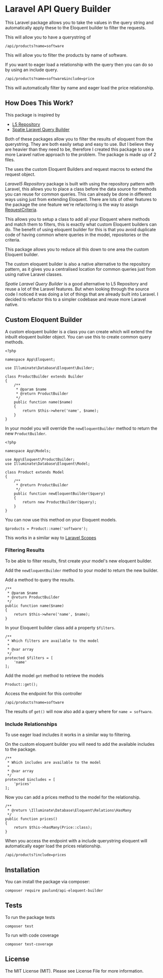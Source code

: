# Laravel API Query Builder
This Laravel package allows you to take the values in the query string and automatically apply
these to the Eloquent builder to filter the requests.

This will allow you to have a querystring of

```
/api/products?name=software
```

This will allow you to filter the products by name of software.

If you want to eager load a relationship with the query then you can do so by using an include query.

```
/api/products?name=software&include=price
```
This will automatically filter by name and eager load the price relationship.

## How Does This Work?
This package is inspired by

- [L5 Repository](https://github.com/andersao/l5-repository)
- [Spatie Laravel Query Builder](https://github.com/spatie/laravel-query-builder)

Both of these packages allow you to filter the results of eloquent from the querystring. They are
both easily setup and easy to use. But I believe they are heavier than they need to be, therefore
I created this package to use a more Laravel native approach to the problem. The package is made up
of 2 files.

The uses the custom Eloquent Builders and request macros to extend the request object.

*Laravel5 Repository* package is built with using the repository pattern with Laravel, this allows
you to place a class before the data source for methods you can reuse for common queries. This can already be
done in different ways using just from extending Eloquent. There are lots of other features to the package
the one feature we're refactoring is the way to assign [RequestCriteria](https://github.com/andersao/l5-repository#using-the-requestcriteria).

This allows you to setup a class to add all your Eloquent where methods and match them to filters, this is
exactly what custom Eloquent builders can do. The benefit of using eloquent builder for this is that you avoid
duplicate code of having common where queries in the model, repositories or the criteria.

This package allows you to reduce all this down to one area the custom Eloquent builder.

The custom eloquent builder is also a native alternative to the repository pattern, as it gives you a
centralised location for common queries just from using native Laravel classes.

*Spatie Laravel Query Builder* is a good alternative to L5 Repository and reuse a lot of the Laravel features. But
when looking through the source code I noticed it was doing a lot of things that are already built into Laravel.
I decided to refactor this to a simpler codebase and reuse more Laravel native.

## Custom Eloquent Builder
A custom eloquent builder is a class you can create which will extend the inbuilt eloquent builder object.
You can use this to create common query methods.

```
<?php

namespace App\Eloquent;

use Illuminate\Database\Eloquent\Builder;

class ProductBuilder extends Builder
{
    /**
     * @param $name
     * @return ProductBuilder
     */
    public function name($name)
    {
        return $this->where('name', $name);
    }
}
```

In your model you will override the `newEloquentBuilder` method to return the new `ProductBuilder`.

```
<?php

namespace App\Models;

use App\Eloquent\ProductBuilder;
use Illuminate\Database\Eloquent\Model;

class Product extends Model
{
    /**
     * @return ProductBuilder
     */
    public function newEloquentBuilder($query)
    {
        return new ProductBuilder($query);
    }
}
```

You can now use this method on your Eloquent models.

```
$products = Product::name('software');
```

This works in a similar way to [Laravel Scopes](https://laravel.com/docs/7.x/eloquent#query-scopes)

### Filtering Results
To be able to filter results, first create your model's new eloquent builder.

Add the `newEloquentBuilder` method to your model to return the new builder.

Add a method to query the results.

```
/**
 * @param $name
 * @return ProductBuilder
 */
public function name($name)
{
    return $this->where('name', $name);
}
```

In your Eloquent builder class add a property `$filters`.

```
/**
 * Which filters are available to the model
 *
 * @var array
 */
protected $filters = [
    'name'
];
```

Add the model `get` method to retrieve the models

```
Product::get();
```

Access the endpoint for this controller

```
/api/products?name=software
```

The results of `get()` will now also add a query where for `name = software`.

### Include Relationships
To use eager load includes it works in a similar way to filtering.

On the custom eloquent builder you will need to add the available includes to the package.

```
/**
 * Which includes are available to the model
 *
 * @var array
 */
protected $includes = [
    'prices'
];
```

Now you can add a prices method to the model for the relationship.

```
/**
 * @return \Illuminate\Database\Eloquent\Relations\HasMany
 */
public function prices()
{
    return $this->hasMany(Price::class);
}
```

When you access the endpoint with a include querystring eloquent will automatically eager
load the prices relationship.

```
/api/products?include=prices
```

## Installation
You can install the package via composer:

```
composer require paulund/api-eloquent-builder
```

## Tests
To run the package tests

```
composer test
```

To run with code coverage

```
composer test-coverage
```

## License
The MIT License (MIT). Please see License File for more information.
